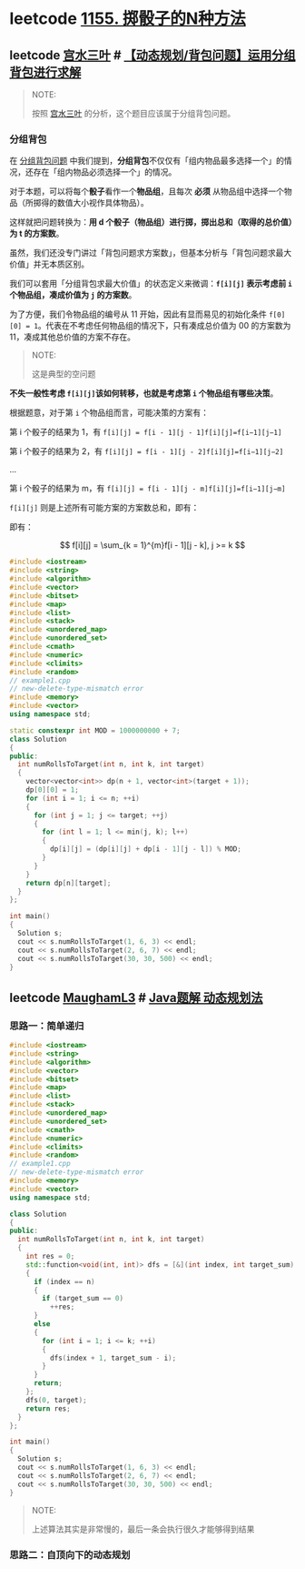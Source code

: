 # leetcode [1155. 掷骰子的N种方法](https://leetcode-cn.com/problems/number-of-dice-rolls-with-target-sum/)

## leetcode [宫水三叶](https://leetcode-cn.com/u/ac_oier/) # [【动态规划/背包问题】运用分组背包进行求解](https://leetcode-cn.com/problems/number-of-dice-rolls-with-target-sum/solution/dong-tai-gui-hua-bei-bao-wen-ti-yun-yong-axtf/)

> NOTE:
>
> 按照 [宫水三叶](https://leetcode-cn.com/u/ac_oier/) 的分析，这个题目应该属于分组背包问题。

### 分组背包

在 [分组背包问题](https://leetcode-cn.com/link/?target=https%3A%2F%2Fmp.weixin.qq.com%2Fs%3F__biz%3DMzU4NDE3MTEyMA%3D%3D%26mid%3D2247487504%26idx%3D1%26sn%3D9ac523ec0ac14c8634a229f8c3f919d7%26chksm%3Dfd9cbb0fcaeb32196b80a40e4408f6a7e2651167e0b9e31aa6d7c6109fbc2117340a59db12a1%26token%3D1936267333%26lang%3Dzh_CN%23rd) 中我们提到，**分组背包**不仅仅有「组内物品最多选择一个」的情况，还存在「组内物品必须选择一个」的情况。

对于本题，可以将每个**骰子**看作一个**物品组**，且每次 **必须** 从物品组中选择一个物品（所掷得的数值大小视作具体物品）。

这样就把问题转换为：**用 d 个骰子（物品组）进行掷，掷出总和（取得的总价值）为 t 的方案数**。

虽然，我们还没专门讲过「背包问题求方案数」，但基本分析与「背包问题求最大价值」并无本质区别。

我们可以套用「分组背包求最大价值」的状态定义来微调：**`f[i][j]` 表示考虑前 `i` 个物品组，凑成价值为 `j` 的方案数**。

为了方便，我们令物品组的编号从 11 开始，因此有显而易见的初始化条件 `f[0][0] = 1`。代表在不考虑任何物品组的情况下，只有凑成总价值为 00 的方案数为 11，凑成其他总价值的方案不存在。

> NOTE:
>
> 这是典型的空问题

**不失一般性考虑 `f[i][j]`该如何转移，也就是考虑第 `i` 个物品组有哪些决策**。

根据题意，对于第 `i` 个物品组而言，可能决策的方案有：

第 i 个骰子的结果为 1，有 `f[i][j] = f[i - 1][j - 1]f[i][j]=f[i−1][j−1]`

第 i 个骰子的结果为 2，有 `f[i][j] = f[i - 1][j - 2]f[i][j]=f[i−1][j−2]`

...

第 i 个骰子的结果为 m，有 `f[i][j] = f[i - 1][j - m]f[i][j]=f[i−1][j−m]`

`f[i][j]` 则是上述所有可能方案的方案数总和，即有：

即有：

$$
f[i][j] = \sum_{k = 1}^{m}f[i - 1][j - k], j >= k
$$

```c++
#include <iostream>
#include <string>
#include <algorithm>
#include <vector>
#include <bitset>
#include <map>
#include <list>
#include <stack>
#include <unordered_map>
#include <unordered_set>
#include <cmath>
#include <numeric>
#include <climits>
#include <random>
// example1.cpp
// new-delete-type-mismatch error
#include <memory>
#include <vector>
using namespace std;

static constexpr int MOD = 1000000000 + 7;
class Solution
{
public:
  int numRollsToTarget(int n, int k, int target)
  {
    vector<vector<int>> dp(n + 1, vector<int>(target + 1));
    dp[0][0] = 1;
    for (int i = 1; i <= n; ++i)
    {
      for (int j = 1; j <= target; ++j)
      {
        for (int l = 1; l <= min(j, k); l++)
        {
          dp[i][j] = (dp[i][j] + dp[i - 1][j - l]) % MOD;
        }
      }
    }
    return dp[n][target];
  }
};

int main()
{
  Solution s;
  cout << s.numRollsToTarget(1, 6, 3) << endl;
  cout << s.numRollsToTarget(2, 6, 7) << endl;
  cout << s.numRollsToTarget(30, 30, 500) << endl;
}
```



## leetcode [MaughamL3](https://leetcode-cn.com/u/maugahm-4/) # [Java题解 动态规划法](https://leetcode-cn.com/problems/number-of-dice-rolls-with-target-sum/solution/javati-jie-cong-jian-dan-di-gui-dao-ya-s-3jg7/)

### 思路一：简单递归



```c++
#include <iostream>
#include <string>
#include <algorithm>
#include <vector>
#include <bitset>
#include <map>
#include <list>
#include <stack>
#include <unordered_map>
#include <unordered_set>
#include <cmath>
#include <numeric>
#include <climits>
#include <random>
// example1.cpp
// new-delete-type-mismatch error
#include <memory>
#include <vector>
using namespace std;

class Solution
{
public:
  int numRollsToTarget(int n, int k, int target)
  {
    int res = 0;
    std::function<void(int, int)> dfs = [&](int index, int target_sum)
    {
      if (index == n)
      {
        if (target_sum == 0)
          ++res;
      }
      else
      {
        for (int i = 1; i <= k; ++i)
        {
          dfs(index + 1, target_sum - i);
        }
      }
      return;
    };
    dfs(0, target);
    return res;
  }
};

int main()
{
  Solution s;
  cout << s.numRollsToTarget(1, 6, 3) << endl;
  cout << s.numRollsToTarget(2, 6, 7) << endl;
  cout << s.numRollsToTarget(30, 30, 500) << endl;
}
```

> NOTE:
>
> 上述算法其实是非常慢的，最后一条会执行很久才能够得到结果

### 思路二：自顶向下的动态规划





